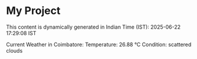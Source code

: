 # My Project

This content is dynamically generated in Indian Time (IST): 2025-06-22 17:29:08 IST


Current Weather in Coimbatore:
Temperature: 26.88 °C
Condition: scattered clouds
